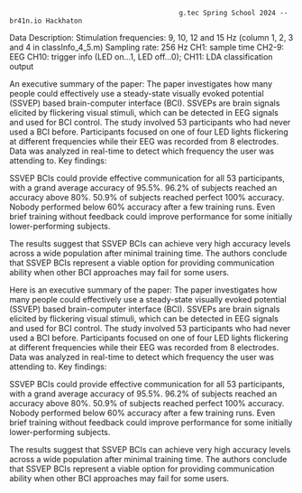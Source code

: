                                              g.tec Spring School 2024 -- br41n.io Hackhaton 


Data Description: Stimulation frequencies: 9, 10, 12 and 15 Hz (column 1, 2, 3 and 4 in classInfo_4_5.m)
Sampling rate: 256 Hz
CH1: sample time
CH2-9: EEG
CH10: trigger info (LED on...1, LED off...0);
CH11: LDA classification output


An executive summary of the paper:
The paper investigates how many people could effectively use a steady-state visually evoked potential (SSVEP) based brain-computer interface (BCI). SSVEPs are brain signals elicited by flickering visual stimuli, which can be detected in EEG signals and used for BCI control.
The study involved 53 participants who had never used a BCI before. Participants focused on one of four LED lights flickering at different frequencies while their EEG was recorded from 8 electrodes. Data was analyzed in real-time to detect which frequency the user was attending to.
Key findings:

SSVEP BCIs could provide effective communication for all 53 participants, with a grand average accuracy of 95.5%.
96.2% of subjects reached an accuracy above 80%.
50.9% of subjects reached perfect 100% accuracy.
Nobody performed below 60% accuracy after a few training runs.
Even brief training without feedback could improve performance for some initially lower-performing subjects.

The results suggest that SSVEP BCIs can achieve very high accuracy levels across a wide population after minimal training time. The authors conclude that SSVEP BCIs represent a viable option for providing communication ability when other BCI approaches may fail for some users.

Here is an executive summary of the paper:
The paper investigates how many people could effectively use a steady-state visually evoked potential (SSVEP) based brain-computer interface (BCI). SSVEPs are brain signals elicited by flickering visual stimuli, which can be detected in EEG signals and used for BCI control.
The study involved 53 participants who had never used a BCI before. Participants focused on one of four LED lights flickering at different frequencies while their EEG was recorded from 8 electrodes. Data was analyzed in real-time to detect which frequency the user was attending to.
Key findings:

SSVEP BCIs could provide effective communication for all 53 participants, with a grand average accuracy of 95.5%.
96.2% of subjects reached an accuracy above 80%.
50.9% of subjects reached perfect 100% accuracy.
Nobody performed below 60% accuracy after a few training runs.
Even brief training without feedback could improve performance for some initially lower-performing subjects.

The results suggest that SSVEP BCIs can achieve very high accuracy levels across a wide population after minimal training time. The authors conclude that SSVEP BCIs represent a viable option for providing communication ability when other BCI approaches may fail for some users.

